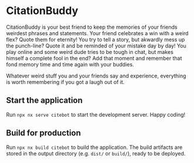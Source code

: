 # CitationBuddy

CitationBuddy is your best friend to keep the memories of your friends weirdest phrases and statements. Your friend celebrates a win with a weird flex? Quote them for eternity! You try to tell a story, but akwardly mess up the punch-line? Quote it and be reminded of your mistake day by day! You play online and some weird dude tries to be tough in chat, but makes himself a complete fool in the end? Add that moment and remember that fond memory time and time again with your buddies.

Whatever weird stuff you and your friends say and experience, everything is worth remembering if you got a laugh out of it.

## Start the application

Run `npx nx serve citebot` to start the development server. Happy coding!

## Build for production

Run `npx nx build citebot` to build the application. The build artifacts are stored in the output directory (e.g. `dist/` or `build/`), ready to be deployed.
